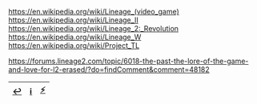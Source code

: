 https://en.wikipedia.org/wiki/Lineage_(video_game)
https://en.wikipedia.org/wiki/Lineage_II
https://en.wikipedia.org/wiki/Lineage_2:_Revolution
https://en.wikipedia.org/wiki/Lineage_W
https://en.wikipedia.org/wiki/Project_TL

https://forums.lineage2.com/topic/6018-the-past-the-lore-of-the-game-and-love-for-l2-erased/?do=findComment&comment=48182

|[↩️](header.md)|[ℹ️](info.md)|[⚡](arts.md)|
|:---:|:---:|:---:|
